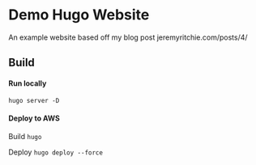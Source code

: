 # Demo Hugo Website

An example website based off my blog post jeremyritchie.com/posts/4/


## Build

#### Run locally

`hugo server -D`

#### Deploy to AWS

Build
`hugo`

Deploy
`hugo deploy --force`